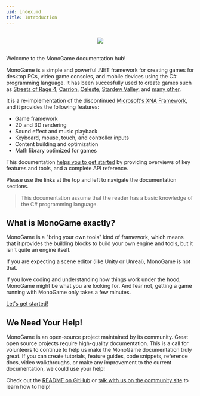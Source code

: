 ```yaml
---
uid: index.md
title: Introduction
---
```


<p align="center">
<br/>
  <img src="https://raw.githubusercontent.com/Mono-Game/MonoGame.Logo/master/FullColorOnLight/HorizontalLogo_128px.png"/>
<br/>
<br/>
</p>

Welcome to the MonoGame documentation hub!

MonoGame is a simple and powerful .NET framework for creating games for desktop PCs, video game consoles, and mobile devices using the C# programming language. It has been succesfully used to create games such as [Streets of Rage 4](https://store.steampowered.com/app/985890/Streets_of_Rage_4/), [Carrion](https://store.steampowered.com/app/953490/CARRION/), [Celeste](https://store.steampowered.com/app/504230/Celeste/), [Stardew Valley](https://store.steampowered.com/app/413150/Stardew_Valley/), and [many other](https://www.monogame.net/showcase/).

It is a re-implementation of the discontinued [Microsoft's XNA Framework](https://msdn.microsoft.com/en-us/library/bb200104.aspx), and it provides the following features:

- Game framework
- 2D and 3D rendering
- Sound effect and music playback
- Keyboard, mouse, touch, and controller inputs
- Content building and optimization
- Math library optimized for games

This documentation [helps you to get started](articles/getting_started/0_getting_started.md) by providing overviews of key features and tools, and a complete API reference.

Please use the links at the top and left to navigate the documentation sections.

> This documentation assume that the reader has a basic knowledge of the C# programming language.

## What is MonoGame exactly?

MonoGame is a "bring your own tools" kind of framework, which means that it provides the building blocks to build your own engine and tools, but it isn't quite an engine itself.

If you are expecting a scene editor (like Unity or Unreal), MonoGame is not that.

If you love coding and understanding how things work under the hood, MonoGame might be what you are looking for. And fear not, getting a game running with MonoGame only takes a few minutes.

[Let's get started!](articles/getting_started/0_getting_started.md)

## We Need Your Help!

MonoGame is an open-source project maintained by its community. Great open source projects require high-quality documentation. This is a call for volunteers to continue to help us make the MonoGame documentation truly great. If you can create tutorials, feature guides, code snippets, reference docs, video walkthroughs, or make any improvement to the current documentation, we could use your help!

Check out the [README on GitHub](https://github.com/MonoGame/MonoGame/blob/develop/README.md) or [talk with us on the community site](http://community.monogame.net/t/lets-improve-the-monogame-documentation/916) to learn how to help!
